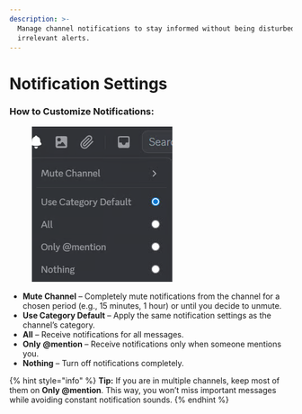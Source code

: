 ```yaml
---
description: >-
  Manage channel notifications to stay informed without being disturbed by
  irrelevant alerts.
---
```


# Notification Settings

### **How to Customize Notifications:**

<figure><img src="../../../../../../.gitbook/assets/image (29).png" alt=""><figcaption></figcaption></figure>

* **Mute Channel** – Completely mute notifications from the channel for a chosen period (e.g., 15 minutes, 1 hour) or until you decide to unmute.
* **Use Category Default** – Apply the same notification settings as the channel’s category.
* **All** – Receive notifications for all messages.
* **Only** **@mention** – Receive notifications only when someone mentions you.
* **Nothing** – Turn off notifications completely.

{% hint style="info" %}
**Tip:** If you are in multiple channels, keep most of them on **Only @mention**. This way, you won’t miss important messages while avoiding constant notification sounds.
{% endhint %}
